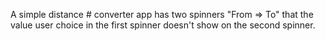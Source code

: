 A simple distance # converter app has two spinners "From => To" that the value user choice in the first spinner doesn't show on the second spinner.
